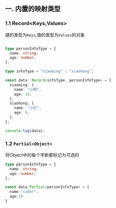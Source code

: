 
## 一. 内置的映射类型

### 1.1 Record<Keys,Values>

键的类型为`Keys`,值的类型为`Values`的对象

``` ts

type personInfoType = {
  name: string;
  age: number;
};

type infoType = "xiaoming" | "xiaohong";

const data: Record<infoType, personInfoType> = {
  xiaoming: {
    name: "小明",
    age: 18,
  },
  xiaohong: {
    name: "小红",
    age: 9,
  },
};

console.log(data);

```

### 1.2 `Partial<Object>`

将Object中的每个字断都标记为可选的

``` ts
type personInfoType = {
  name: string;
  age: number;
};

const data:Partial<personInfoType> = {
  name:"coder",
  age:18
}

```






